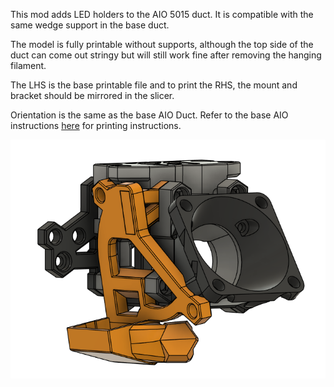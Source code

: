 This mod adds LED holders to the AIO 5015 duct. It is compatible with the same wedge support in the base duct.

The model is fully printable without supports, although the top side of the duct can come out stringy but will still work fine after removing the hanging filament.

The LHS is the base printable file and to print the RHS, the mount and bracket should be mirrored in the slicer.

Orientation is the same as the base AIO Duct. Refer to the base AIO instructions [here](../AIO%205015%20Ducts/README.md) for printing instructions.

<img src="./IMAGES/LED_Assembled.png"/>
